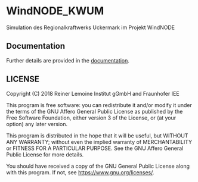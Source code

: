 # WindNODE_KWUM
Simulation des Regionalkraftwerks Uckermark im Projekt WindNODE

Documentation
-------------

Further details are provided in the
[documentation](https://windnode-kwum.readthedocs.io).

LICENSE
-------

Copyright (C) 2018 Reiner Lemoine Institut gGmbH and Fraunhofer IEE

This program is free software: you can redistribute it and/or modify it under
the terms of the GNU Affero General Public License as published by the Free
Software Foundation, either version 3 of the License, or (at your option) any
later version.

This program is distributed in the hope that it will be useful, but WITHOUT
ANY WARRANTY; without even the implied warranty of MERCHANTABILITY or FITNESS
FOR A PARTICULAR PURPOSE. See the GNU Affero General Public License for more
details.

You should have received a copy of the GNU General Public License along with
this program. If not, see https://www.gnu.org/licenses/.
